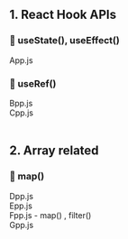 ## 1. React Hook APIs
### 🎈 useState(), useEffect()
App.js<br>

### 🎈 useRef()
Bpp.js<br>
Cpp.js<br><br>

## 2. Array related
### 🎈 map()
Dpp.js<br>
Epp.js<br>
Fpp.js  - map() , filter() <br>
Gpp.js
